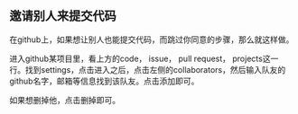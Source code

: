 ## 邀请别人来提交代码
在github上，如果想让别人也能提交代码，而跳过你同意的步骤，那么就这样做。

进入github某项目里，看上方的code， issue， pull request， projects这一行。找到settings，点击进入之后，点击左侧的collaborators，然后输入队友的github名字，邮箱等信息找到该队友。点击添加即可。

如果想删掉他，点击删掉即可。


